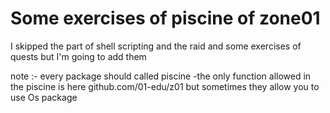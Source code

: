 #  Some exercises of piscine of zone01 
I skipped the part of shell scripting and the raid and some exercises of quests but I'm going to add them

note :- every package should called piscine
      -the only function allowed in the piscine is here github.com/01-edu/z01 but sometimes they allow you to use Os package
